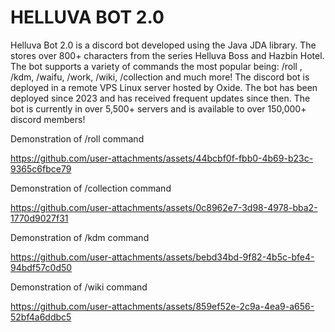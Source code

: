 # HELLUVA BOT 2.0 # 
Helluva Bot 2.0 is a discord bot developed using the Java JDA library. The stores over 800+ characters from the series Helluva Boss and Hazbin Hotel. 
The bot supports a variety of commands the most popular being: /roll , /kdm, /waifu, /work, /wiki, /collection and much more! The discord bot is deployed 
in a remote VPS Linux server hosted by Oxide. The bot has been deployed since 2023 and has received frequent updates since then. The bot is currently in
over 5,500+ servers and is available to over 150,000+ discord members! 

Demonstration of /roll command

https://github.com/user-attachments/assets/44bcbf0f-fbb0-4b69-b23c-9365c6fbce79

Demonstration of /collection command 

https://github.com/user-attachments/assets/0c8962e7-3d98-4978-bba2-1770d9027f31

Demonstration of /kdm command

https://github.com/user-attachments/assets/bebd34bd-9f82-4b5c-bfe4-94bdf57c0d50

Demonstration of /wiki command

https://github.com/user-attachments/assets/859ef52e-2c9a-4ea9-a656-52bf4a6ddbc5
